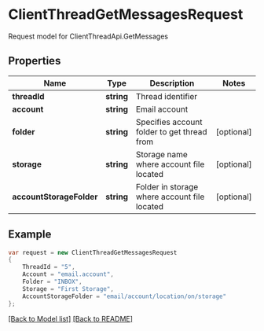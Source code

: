 
# ClientThreadGetMessagesRequest

Request model for ClientThreadApi.GetMessages

## Properties

Name | Type | Description | Notes
---- | ---- | ----------- | -----
**threadId** |**string**|Thread identifier |
**account** |**string**|Email account |
**folder** |**string**|Specifies account folder to get thread from              |[optional] 
**storage** |**string**|Storage name where account file located |[optional] 
**accountStorageFolder** |**string**|Folder in storage where account file located |[optional] 

## Example
```csharp
var request = new ClientThreadGetMessagesRequest
{ 
    ThreadId = "5",
    Account = "email.account",
    Folder = "INBOX",
    Storage = "First Storage",
    AccountStorageFolder = "email/account/location/on/storage"
};
```

[[Back to Model list]](Models.md) [[Back to README]](README.md)
